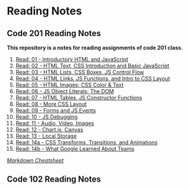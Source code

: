 # Reading Notes

## Code 201 Reading Notes

**This repository is a notes for reading assignments of code 201 class.**

1. [Read: 01 - Introductory HTML and JavaScript](https://github.com/wpiao/reading-notes/blob/main/class-01.md)
2. [Read: 02 - HTML Text, CSS Introduction and Basic JavaScript](https://github.com/wpiao/reading-notes/blob/main/class-02.md)
3. [Read: 03 - HTML Lists, CSS Boxes, JS Control Flow](https://github.com/wpiao/reading-notes/blob/main/class-03.md)
4. [Read: 04 - HTML Links, JS Functions, and Intro to CSS Layout](https://github.com/wpiao/reading-notes/blob/main/class-04.md)
5. [Read: 05 - HTML Images; CSS Color & Text](https://github.com/wpiao/reading-notes/blob/main/class-05.md)
6. [Read: 06 - JS Object Literals; The DOM](https://github.com/wpiao/reading-notes/blob/main/class-06.md)
7. [Read: 07 - HTML Tables, JS Constructor Functions](https://github.com/wpiao/reading-notes/blob/main/class-07.md)
8. [Read: 08 - More CSS Layout](https://github.com/wpiao/reading-notes/blob/main/class-08.md)
9. [Read: 09 - Forms and JS Events](https://github.com/wpiao/reading-notes/blob/main/class-09.md)
10. [Read: 10 - JS Debugging](https://github.com/wpiao/reading-notes/blob/main/class-10.md)
11. [Read: 11 - Audio, Video, Images](https://github.com/wpiao/reading-notes/blob/main/class-11.md)
12. [Read: 12 - Chart.js, Canvas](https://github.com/wpiao/reading-notes/blob/main/class-12.md)
13. [Read: 13 - Local Storage](https://github.com/wpiao/reading-notes/blob/main/class-13.md)
14. [Read: 14a - CSS Transforms, Transitions, and Animations](https://github.com/wpiao/reading-notes/blob/main/class-14a.md)
15. [Read: 14b - What Google Learned About Teams](https://github.com/wpiao/reading-notes/blob/main/class-14b.md)

_[Markdown Cheatsheet](https://github.com/adam-p/markdown-here/wiki/Markdown-Cheatsheet#links)_

## Code 102 Reading Notes
